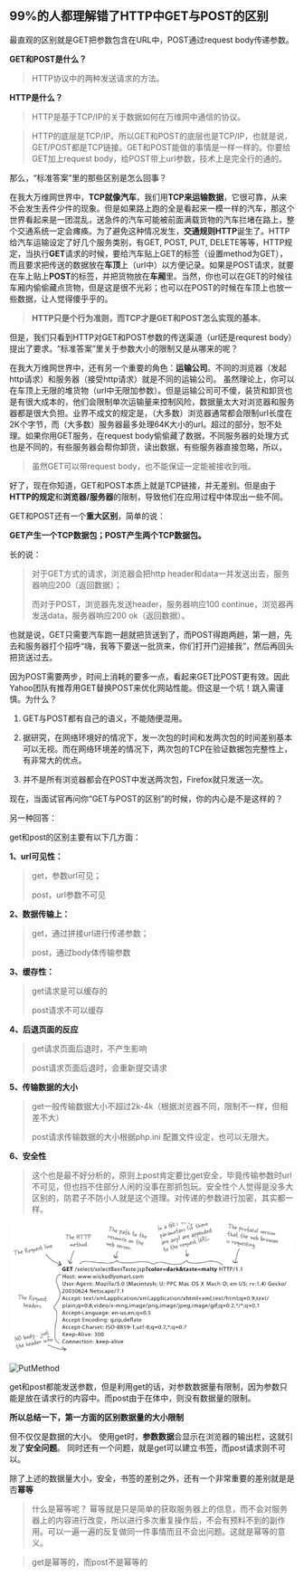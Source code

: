 ## 99%的人都理解错了HTTP中GET与POST的区别

最直观的区别就是GET把参数包含在URL中，POST通过request body传递参数。

**GET和POST是什么？**

> HTTP协议中的两种发送请求的方法。

**HTTP是什么？**

> HTTP是基于TCP/IP的关于数据如何在万维网中通信的协议。

> HTTP的底层是TCP/IP。所以GET和POST的底层也是TCP/IP，也就是说，GET/POST都是TCP链接。GET和POST能做的事情是一样一样的。你要给GET加上request body，给POST带上url参数，技术上是完全行的通的。 

那么，“标准答案”里的那些区别是怎么回事？

在我大万维网世界中，**TCP就像汽车**，我们用**TCP来运输数据**，它很可靠，从来不会发生丢件少件的现象。但是如果路上跑的全是看起来一模一样的汽车，那这个世界看起来是一团混乱，送急件的汽车可能被前面满载货物的汽车拦堵在路上，整个交通系统一定会瘫痪。为了避免这种情况发生，**交通规则HTTP**诞生了。HTTP给汽车运输设定了好几个服务类别，有GET, POST, PUT, DELETE等等，HTTP规定，当执行**GET**请求的时候，要给汽车贴上GET的标签（设置method为GET），而且要求把传送的数据放在**车顶**上（url中）以方便记录。如果是POST请求，就要在车上贴上**POST**的标签，并把货物放在**车厢**里。当然，你也可以在GET的时候往车厢内偷偷藏点货物，但是这是很不光彩；也可以在POST的时候在车顶上也放一些数据，让人觉得傻乎乎的。

> **HTTP只是个行为准则，而TCP才是GET和POST怎么实现的基本**。

但是，我们只看到HTTP对GET和POST参数的传送渠道（url还是requrest body）提出了要求。“标准答案”里关于参数大小的限制又是从哪来的呢？

在我大万维网世界中，还有另一个重要的角色：**运输公司**。不同的浏览器（发起http请求）和服务器（接受http请求）就是不同的运输公司。 虽然理论上，你可以在车顶上无限的堆货物（url中无限加参数）。但是运输公司可不傻，装货和卸货也是有很大成本的，他们会限制单次运输量来控制风险，数据量太大对浏览器和服务器都是很大负担。业界不成文的规定是，（大多数）浏览器通常都会限制url长度在2K个字节，而（大多数）服务器最多处理64K大小的url。超过的部分，恕不处理。如果你用GET服务，在request body偷偷藏了数据，不同服务器的处理方式也是不同的，有些服务器会帮你卸货，读出数据，有些服务器直接忽略，所以，

> 虽然GET可以带request body，也不能保证一定能被接收到哦。

好了，现在你知道，GET和POST本质上就是TCP链接，并无差别。但是由于**HTTP的规定**和**浏览器/服务器**的限制，导致他们在应用过程中体现出一些不同。 

GET和POST还有一个**重大区别**，简单的说：

**GET产生一个TCP数据包；POST产生两个TCP数据包。**

长的说：

> 对于GET方式的请求，浏览器会把http header和data一并发送出去，服务器响应200（返回数据）；
>
> 而对于POST，浏览器先发送header，服务器响应100 continue，浏览器再发送data，服务器响应200 ok（返回数据）。

也就是说，GET只需要汽车跑一趟就把货送到了，而POST得跑两趟，第一趟，先去和服务器打个招呼“嗨，我等下要送一批货来，你们打开门迎接我”，然后再回头把货送过去。

因为POST需要两步，时间上消耗的要多一点，看起来GET比POST更有效。因此Yahoo团队有推荐用GET替换POST来优化网站性能。但这是一个坑！跳入需谨慎。为什么？

1. GET与POST都有自己的语义，不能随便混用。

2. 据研究，在网络环境好的情况下，发一次包的时间和发两次包的时间差别基本可以无视。而在网络环境差的情况下，两次包的TCP在验证数据包完整性上，有非常大的优点。

3. 并不是所有浏览器都会在POST中发送两次包，Firefox就只发送一次。

现在，当面试官再问你“GET与POST的区别”的时候，你的内心是不是这样的？

另一种回答：

get和post的区别主要有以下几方面：

**1、url可见性：**

> get，参数url可见；
>
> post，url参数不可见

**2、数据传输上：**

> get，通过拼接url进行传递参数；
>
> post，通过body体传输参数

**3、缓存性：**

> get请求是可以缓存的
>
> post请求不可以缓存

**4、后退页面的反应**

> get请求页面后退时，不产生影响
>
> post请求页面后退时，会重新提交请求

**5、传输数据的大小**

> get一般传输数据大小不超过2k-4k（根据浏览器不同，限制不一样，但相差不大）
>
> post请求传输数据的大小根据php.ini 配置文件设定，也可以无限大。

**6、安全性**

> 这个也是最不好分析的，原则上post肯定要比get安全，毕竟传输参数时url不可见，但也挡不住部分人闲的没事在那抓包玩。安全性个人觉得是没多大区别的，防君子不防小人就是这个道理。对传递的参数进行加密，其实都一样。

![GetM](assets/GetM-1571451763515.png)

![PutMethod](../../../assets/PutMethod.png)

get和post都能发送参数，但是利用get的话，对参数数据量有限制，因为参数只能是放在请求行的内容中。而post由于在体中，则没有数据量的限制。

 **所以总结一下，第一方面的区别数据量的大小限制** 

但不仅仅是数据的大小。
使用get时，**参数数据**会显示在浏览器的输出栏，这就引发了**安全问题**。
同时还有一个问题，就是get可以建立书签，而post请求则不可以。

除了上述的数据量大小，安全，书签的差别之外，还有一个非常重要的差别就是是否**幂等**

> 什么是幂等呢？
> 幂等就是只是简单的获取服务器上的信息，而不会对服务器上的内容进行改变，所以进行多次重复操作后，不会有预料不到的副作用。可以一遍一遍的反复做同一件事情而且不会出问题。这就是幂等的意义。

> get是幂等的，而post不是幂等的
